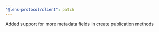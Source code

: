 ```yaml
---
"@lens-protocol/client": patch
---
```


Added support for more metadata fields in create publication methods
